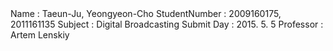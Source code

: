 <MidtermProject>
Name : Taeun-Ju, Yeongyeon-Cho
StudentNumber : 2009160175, 2011161135
Subject : Digital Broadcasting
Submit Day : 2015. 5. 5
Professor : Artem Lenskiy

